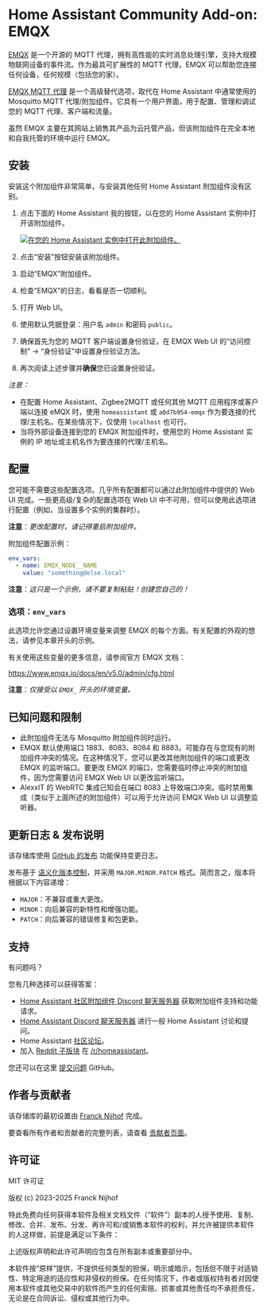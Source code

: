 # Home Assistant Community Add-on: EMQX

[EMQX][emqx] 是一个开源的 MQTT 代理，拥有高性能的实时消息处理引擎，支持大规模物联网设备的事件流。作为最具可扩展性的 MQTT 代理，EMQX 可以帮助您连接任何设备，任何规模（包括您的家）。

[EMQX MQTT 代理][emqx] 是一个高级替代选项，取代在 Home Assistant 中通常使用的 Mosquitto MQTT 代理/附加组件。它具有一个用户界面，用于配置、管理和调试您的 MQTT 代理、客户端和流量。

虽然 EMQX 主要在其网站上销售其产品为云托管产品，但该附加组件在完全本地和自我托管的环境中运行 EMQX。

## 安装

安装这个附加组件非常简单，与安装其他任何 Home Assistant 附加组件没有区别。

1. 点击下面的 Home Assistant 我的按钮，以在您的 Home Assistant 实例中打开该附加组件。

   [![在您的 Home Assistant 实例中打开此附加组件。][addon-badge]][addon]

2. 点击“安装”按钮安装该附加组件。
3. 启动“EMQX”附加组件。
4. 检查“EMQX”的日志，看看是否一切顺利。
5. 打开 Web UI。
6. 使用默认凭据登录：用户名 `admin` 和密码 `public`。
7. 确保首先为您的 MQTT 客户端设置身份验证，在 EMQX Web UI 的“访问控制” -> “身份验证”中设置身份验证方法。
8. 再次阅读上述步骤并**确保**您已设置身份验证。

_注意：_

- 在配置 Home Assistant、Zigbee2MQTT 或任何其他 MQTT 应用程序或客户端以连接 eMQX 时，使用 `homeassistant` 或 `a0d7b954-emqx` 作为要连接的代理/主机名。在某些情况下，仅使用 `localhost` 也可行。
- 当将外部设备连接到您的 EMQX 附加组件时，使用您的 Home Assistant 实例的 IP 地址或主机名作为要连接的代理/主机名。

## 配置

您可能不需要这些配置选项。几乎所有配置都可以通过此附加组件中提供的 Web UI 完成。一些更高级/复杂的配置选项在 Web UI 中不可用，但可以使用此选项进行配置（例如，当设置多个实例的集群时）。

**注意**：_更改配置时，请记得重启附加组件。_

附加组件配置示例：

```yaml
env_vars:
  - name: EMQX_NODE__NAME
    value: "something@else.local"
```

**注意**：_这只是一个示例，请不要复制粘贴！创建您自己的！_

### 选项：`env_vars`

此选项允许您通过设置环境变量来调整 EMQX 的每个方面。有关配置的外观的想法，请参见本章开头的示例。

有关使用这些变量的更多信息，请参阅官方 EMQX 文档：

<https://www.emqx.io/docs/en/v5.0/admin/cfg.html>

**注意**：_仅接受以 `EMQX_` 开头的环境变量。_

## 已知问题和限制

- 此附加组件无法与 Mosquitto 附加组件同时运行。
- EMQX 默认使用端口 1883、8083、8084 和 8883。可能存在与您现有的附加组件冲突的情况。在这种情况下，您可以更改其他附加组件的端口或更改 EMQX 的监听端口。要更改 EMQX 的端口，您需要临时停止冲突的附加组件，因为您需要访问 EMQX Web UI 以更改监听端口。
- AlexxIT 的 WebRTC 集成已知会在端口 8083 上导致端口冲突。临时禁用集成（类似于上面所述的附加组件）可以用于允许访问 EMQX Web UI 以调整监听器。

## 更新日志 & 发布说明

该存储库使用 [GitHub 的发布][releases] 功能保持变更日志。

发布基于 [语义化版本控制][semver]，并采用 `MAJOR.MINOR.PATCH` 格式。简而言之，版本将根据以下内容递增：

- `MAJOR`：不兼容或重大更改。
- `MINOR`：向后兼容的新特性和增强功能。
- `PATCH`：向后兼容的错误修复和包更新。

## 支持

有问题吗？

您有几种选择可以获得答案：

- [Home Assistant 社区附加组件 Discord 聊天服务器][discord] 获取附加组件支持和功能请求。
- [Home Assistant Discord 聊天服务器][discord-ha] 进行一般 Home Assistant 讨论和提问。
- Home Assistant [社区论坛][forum]。
- 加入 [Reddit 子版块][reddit] 在 [/r/homeassistant][reddit]。

您还可以在这里 [提交问题][issue] GitHub。

## 作者与贡献者

该存储库的最初设置由 [Franck Nijhof][frenck] 完成。

要查看所有作者和贡献者的完整列表，请查看 [贡献者页面][contributors]。

## 许可证

MIT 许可证

版权 (c) 2023-2025 Franck Nijhof

特此免费向任何获得本软件及相关文档文件（“软件”）副本的人授予使用、复制、修改、合并、发布、分发、再许可和/或销售本软件的权利，并允许被提供本软件的人这样做，前提是满足以下条件：

上述版权声明和此许可声明应包含在所有副本或重要部分中。

本软件按“原样”提供，不提供任何类型的担保，明示或暗示，包括但不限于对适销性、特定用途的适应性和非侵权的担保。在任何情况下，作者或版权持有者对因使用本软件或其他交易中的软件而产生的任何索赔、损害或其他责任均不承担责任，无论是在合同诉讼、侵权或其他行为中。

[addon-badge]: https://my.home-assistant.io/badges/supervisor_addon.svg
[addon]: https://my.home-assistant.io/redirect/supervisor_addon/?addon=a0d7b954_emqx&repository_url=https%3A%2F%2Fgithub.com%2Fhassio-addons%2Frepository
[contributors]: https://github.com/hassio-addons/addon-emqx/graphs/contributors
[create-db]: https://github.com/hassio-addons/addon-influxdb/blob/main/influxdb/DOCS.md#integrating-into-home-assistant
[discord-ha]: https://discord.gg/c5DvZ4e
[discord]: https://discord.me/hassioaddons
[emqx]: https://www.emqx.io/
[forum]: https://community.home-assistant.io/?u=frenck
[frenck]: https://github.com/frenck
[influxdb-addon]: https://github.com/hassio-addons/addon-influxdb
[issue]: https://github.com/hassio-addons/addon-emqx/issues
[reddit]: https://reddit.com/r/homeassistant
[releases]: https://github.com/hassio-addons/addon-emqx/releases
[semver]: https://semver.org/spec/v2.0.0.html